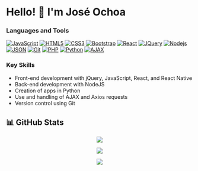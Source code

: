 # Hello! 👋 I'm José Ochoa

### Languages and Tools
[![JavaScript](https://img.shields.io/badge/-JavaScript-black?style=flat&logo=javascript&link=https://github.com/BRdhanani)](https://github.com/BRdhanani) 
[![HTML5](https://img.shields.io/badge/-HTML5-E34F26?style=flat&logo=html5&logoColor=white&link=https://github.com/BRdhanani)](https://github.com/BRdhanani) 
[![CSS3](https://img.shields.io/badge/-CSS3-1572B6?style=flat&logo=css3&link=https://github.com/BRdhanani)](https://github.com/BRdhanani) 
[![Bootstrap](https://img.shields.io/badge/-Bootstrap-563D7C?style=flat&logo=bootstrap&link=https://github.com/BRdhanani)](https://github.com/BRdhanani) 
[![React](https://img.shields.io/badge/-React-black?style=flat&logo=react&link=https://github.com/BRdhanani)](https://github.com/BRdhanani)
[![JQuery](https://img.shields.io/badge/-JQuery-blue?style=flat&logo=jquery&link=https://github.com/BRdhanani)](https://github.com/BRdhanani) 
[![Nodejs](https://img.shields.io/badge/-Nodejs-green?style=flat&logo=Node.js&link=https://github.com/BRdhanani)](https://github.com/BRdhanani) 
[![JSON](https://img.shields.io/badge/-json-02569B?style=flat&logo=json&link=https://github.com/BRdhanani)](https://github.com/BRdhanani)
[![Git](https://img.shields.io/badge/-Git-black?style=flat&logo=git&link=https://github.com/BRdhanani)](https://github.com/BRdhanani)
[![PHP](https://img.shields.io/badge/-PHP-black?style=flat&logo=php&link=https://github.com/BRdhanani)](https://github.com/BRdhanani)
[![Python](https://img.shields.io/badge/-Python-black?style=flat&logo=python&link=https://github.com/tuusuario)](https://github.com/tuusuario)
[![AJAX](https://img.shields.io/badge/-AJAX-black?style=flat&link=https://github.com/tuusuario)](https://github.com/tuusuario)

### Key Skills

- Front-end development with jQuery, JavaScript, React, and React Native
- Back-end development with NodeJS
- Creation of apps in Python
- Use and handling of AJAX and Axios requests
- Version control using Git

## 📊 GitHub Stats

<div align="center">

  ![](https://github-readme-streak-stats.herokuapp.com/?user=guada8a&theme=midnight-purple&hide_border=false)

  ![](https://github-readme-stats.vercel.app/api/top-langs/?username=guada8a&theme=midnight-purple&layout=compact&langs_count=10)

  ![](https://github-readme-stats.vercel.app/api?username=guada8a&theme=midnight-purple&show_icons=true)

</div>

<!--
**Guada8a/Guada8a** is a ✨ _special_ ✨ repository because its `README.md` (this file) appears on your GitHub profile.

Here are some ideas to get you started:

- 🔭 I’m currently working on ...
- 🌱 I’m currently learning ...
- 👯 I’m looking to collaborate on ...
- 🤔 I’m looking for help with ...
- 💬 Ask me about ...
- 📫 How to reach me: ...
- 😄 Pronouns: ...
- ⚡ Fun fact: ...
-->
